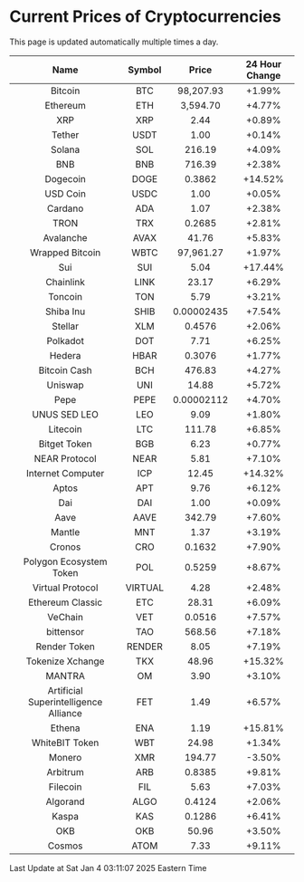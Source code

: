 # Current Prices of Cryptocurrencies
This page is updated automatically multiple times a day.

| Name | Symbol | Price | 24 Hour Change |
| :---: |:---:| :---: | :---: |
| Bitcoin | BTC | 98,207.93 | +1.99% |
| Ethereum | ETH | 3,594.70 | +4.77% |
| XRP | XRP | 2.44 | +0.89% |
| Tether | USDT | 1.00 | +0.14% |
| Solana | SOL | 216.19 | +4.09% |
| BNB | BNB | 716.39 | +2.38% |
| Dogecoin | DOGE | 0.3862 | +14.52% |
| USD Coin | USDC | 1.00 | +0.05% |
| Cardano | ADA | 1.07 | +2.38% |
| TRON | TRX | 0.2685 | +2.81% |
| Avalanche | AVAX | 41.76 | +5.83% |
| Wrapped Bitcoin | WBTC | 97,961.27 | +1.97% |
| Sui | SUI | 5.04 | +17.44% |
| Chainlink | LINK | 23.17 | +6.29% |
| Toncoin | TON | 5.79 | +3.21% |
| Shiba Inu | SHIB | 0.00002435 | +7.54% |
| Stellar | XLM | 0.4576 | +2.06% |
| Polkadot | DOT | 7.71 | +6.25% |
| Hedera | HBAR | 0.3076 | +1.77% |
| Bitcoin Cash | BCH | 476.83 | +4.27% |
| Uniswap | UNI | 14.88 | +5.72% |
| Pepe | PEPE | 0.00002112 | +4.70% |
| UNUS SED LEO | LEO | 9.09 | +1.80% |
| Litecoin | LTC | 111.78 | +6.85% |
| Bitget Token | BGB | 6.23 | +0.77% |
| NEAR Protocol | NEAR | 5.81 | +7.10% |
| Internet Computer | ICP | 12.45 | +14.32% |
| Aptos | APT | 9.76 | +6.12% |
| Dai | DAI | 1.00 | +0.09% |
| Aave | AAVE | 342.79 | +7.60% |
| Mantle | MNT | 1.37 | +3.19% |
| Cronos | CRO | 0.1632 | +7.90% |
| Polygon Ecosystem Token | POL | 0.5259 | +8.67% |
| Virtual Protocol | VIRTUAL | 4.28 | +2.48% |
| Ethereum Classic | ETC | 28.31 | +6.09% |
| VeChain | VET | 0.0516 | +7.57% |
| bittensor | TAO | 568.56 | +7.18% |
| Render Token | RENDER | 8.05 | +7.19% |
| Tokenize Xchange | TKX | 48.96 | +15.32% |
| MANTRA | OM | 3.90 | +3.10% |
| Artificial Superintelligence Alliance | FET | 1.49 | +6.57% |
| Ethena | ENA | 1.19 | +15.81% |
| WhiteBIT Token | WBT | 24.98 | +1.34% |
| Monero | XMR | 194.77 | -3.50% |
| Arbitrum | ARB | 0.8385 | +9.81% |
| Filecoin | FIL | 5.63 | +7.03% |
| Algorand | ALGO | 0.4124 | +2.06% |
| Kaspa | KAS | 0.1286 | +6.41% |
| OKB | OKB | 50.96 | +3.50% |
| Cosmos | ATOM | 7.33 | +9.11% |

Last Update at Sat Jan  4 03:11:07 2025 Eastern Time